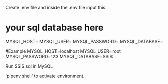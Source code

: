 Create .env file and inside the .env file input this.
# your sql database here
MYSQL_HOST=
MYSQL_USER=
MYSQL_PASSWORD=
MYSQL_DATABASE=

#Example
MYSQL_HOST=localhost
MYSQL_USER=root
MYSQL_PASSWORD=123
MYSQL_DATABASE=SSIS

Run SSIS.sql in MySQL

'pipenv shell' to activate environment.
